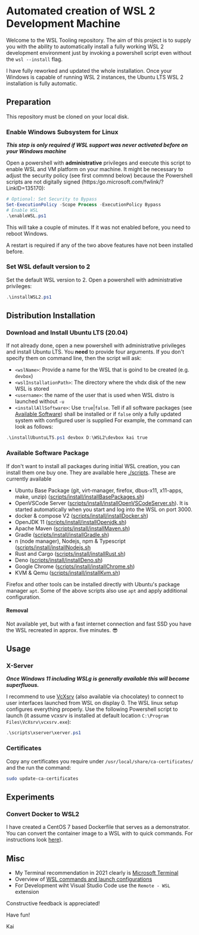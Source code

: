 Automated creation of WSL 2 Development Machine
===

Welcome to the WSL Tooling repository. The aim of this project is to supply you with the ability to automatically install a fully working WSL 2 development environment just by invoking a powershell script even without the `wsl --install` flag.

I have fully reworked and updated the whole installation. Once your Windows is capable of running WSL 2 instances, the Ubuntu LTS WSL 2 installation is fully automatic.


## Preparation
This repository must be cloned on your local disk.

### Enable Windows Subsystem for Linux
***This step is only required if WSL support was never activated before on your Windows machine*** 

Open a powershell with **administrative** privileges and execute this script to enable WSL and VM platform on your machine.
It might be necessary to adjust the security policy (see first commnd below) because the Powershell scripts are not digitally signed (https:/go.microsoft.com/fwlink/?LinkID=135170):
```powershell
# Optional: Set Security to Bypass
Set-ExecutionPolicy -Scope Process -ExecutionPolicy Bypass
# Enable WSL
.\enableWSL.ps1
```
This will take a couple of minutes. If it was not enabled before, you need to reboot Windows.

A restart is required if any of the two above features have not been installed before.

### Set WSL default version to 2

Set the default WSL version to 2. Open a powershell with administrative privileges:
```powershell
.\installWSL2.ps1
```

## Distribution Installation

### Download and Install Ubuntu LTS (20.04)
If not already done, open a new powershell with administrative privileges and install Ubuntu LTS. You **need** to provide four arguments. If you don't specify them on command line, then the script will ask:
- `<wslName>`: Provide a name for the WSL that is goind to be created (e.g. `devbox`)
- `<wslInstallationPath>`: The directory where the vhdx disk of the new WSL is stored
- `<username>`: the name of the user that is used when WSL distro is launched without `-u`
- `<installAllSoftware>`: Use `true`|`false`. Tell if all software packages (see [Available Software](#Available-Software)) shall be installed or if `false` only a fully updated system with configured user is supplied
For example, the command can look as follows:
```powershell
.\installUbuntuLTS.ps1 devbox D:\WSL2\devbox kai true
```

### Available Software Package
If don't want to install all packages during initial WSL creation, you can install them one buy one. They are available here [./scripts](./scripts). These are currently available
- Ubuntu Base Package (git, virt-manager, firefox, dbus-x11, x11-apps, make, unzip) ([scripts/install/installBasePackages.sh](./scripts/install/installBasePackages.sh))
- OpenVSCode Server ([scripts/install/installOpenVSCodeServer.sh](./scripts/install/installOpenVSCodeServer.sh)). It is started automatically when you start and log into the WSL on port 3000.
- docker & compose V2 ([scripts/install/installDocker.sh](./scripts/install/installDocker.sh))
- OpenJDK 11 ([scripts/install/installOpenjdk.sh](scripts/install/installOpenjdk.sh))
- Apache Maven ([scripts/install/installMaven.sh](./scripts/install/installMaven.sh))
- Gradle ([scripts/install/installGradle.sh](./scripts/install/installGradle.sh))
- n (node manager), Nodejs, npm & Typescript ([scripts/install/installNodejs.sh](./scripts/install/installNodejs.sh)
- Rust and Cargo ([scripts/install/installRust.sh](./scripts/install/installRust.sh))
- Deno ([scripts/install/installDeno.sh](./scripts/install/installDeno.sh))
- Google Chrome ([scripts/install/installChrome.sh](./scripts/install/installChrome.sh))
- KVM & Qemu ([scripts/install/installKvm.sh](./scripts/install/installKvm.sh))


Firefox and other tools can be installed directly with Ubuntu's package manager `apt`. Some of the above scripts also use `apt` and apply additional configuration.

#### Removal
Not available yet, but with a fast internet connection and fast SSD you have the WSL recreated in approx. five minutes. :sunglasses:


## Usage

### X-Server
***Once Windows 11 including WSLg is generally available this will become superfluous.***

I recommend to use [VcXsrv](https://sourceforge.net/projects/vcxsrv/) (also available via chocolatey) to connect to user interfaces launched from WSL on display 0. The WSL linux setup configures everything properly. Use the following Powershell script to launch (it assume vcxsrv is installed at default location `C:\Program Files\VcXsrv\vcxsrv.exe`):
```powershell
.\scripts\xserver\xerver.ps1
```

### Certificates
Copy any certificates you require under `/usr/local/share/ca-certificates/` and the run the command:
```bash
sudo update-ca-certificates
```

## Experiments

### Convert Docker to WSL2

I have created a CentOS 7 based Dockerfile that serves as a demonstrator. You can convert the container image to a WSL with to quick commands. For instructions look [here](./containers/centos7/README)).

## Misc
- My Terminal recommendation in 2021 clearly is [Microsoft Terminal](https://github.com/microsoft/terminal)
- Overview of [WSL commands and launch configurations](https://docs.microsoft.com/en-us/windows/wsl/wsl-config)
- For Development wiht Visual Studio Code use the `Remote - WSL` extension

Constructive feedback is appreciated!

Have fun!

Kai
